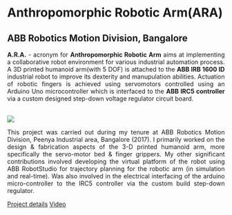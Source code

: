 

<h1 class="rsection"><b>Anthropomorphic Robotic Arm(ARA)</b></h1>

<h2><b>ABB Robotics Motion Division, Bangalore</b></h2>

<div class="container-fluid">
  <div class="row">
    <div class="col-md-12">
        <!-- <h3 class="rtitle"><b><a href="http://www.cense.iisc.ac.in/bharadwaj-amrutur" class="md-link">Anthropomorphic Robotic Arm(ARA)</a>.</b></h3> -->
        <p style="text-align:justify">
        <strong>A.R.A.</strong> - acronym for <strong>Anthropomorphic Robotic Arm</strong> aims at implementing a collaborative robot environment for various  industrial automation process. A 3D printed humanoid arm(with 5 DOF) is attached to the <strong>ABB IRB 1600 ID</strong> industrial robot to improve its dexterity and manupulation abilities. Actuation of robotic fingers is achieved using servomotors controlled using an Arduino Uno microcontroller which is interfaced to the <strong>ABB IRC5 controller</strong> via a custom designed step-down voltage regulator circuit board.
        </p>
        <br>
        <img class="center" src="{{ site.github.url }}/media/abb.png" />
        <!-- <figcaption><font size="0.5">ARA robot at the ABB Robotics Motion Division, Bangalore.</font></figcaption> -->
        <br>
        <p style="text-align:justify">
        This project was carried out during my tenure at ABB Robotics Motion Division, Peenya Industrial area, Bangalore (2017). I primarily worked on the design & fabrication aspects of the 3-D printed humanoid arm, more specifically the servo-motor bed & finger grippers. My other significant contributions involved developing the virtual platform of the robot using ABB RobotStudio for trajectory planning for the robotic arm (in simulation and real-time). Was also involved in the electrical interfacing of the arduino micro-controller to the IRC5 controller via the custom build step-down regulator. 
        </p>
        <a href="https://bit.ly/2r5CcPp" class="md-link btn-default btn rbtn">Project details</a>
        <a href="https://youtu.be/xqaQjo5hS6o" class="md-link btn-default btn rbtn">Video</a>
    </div>
  </div>
</div>
